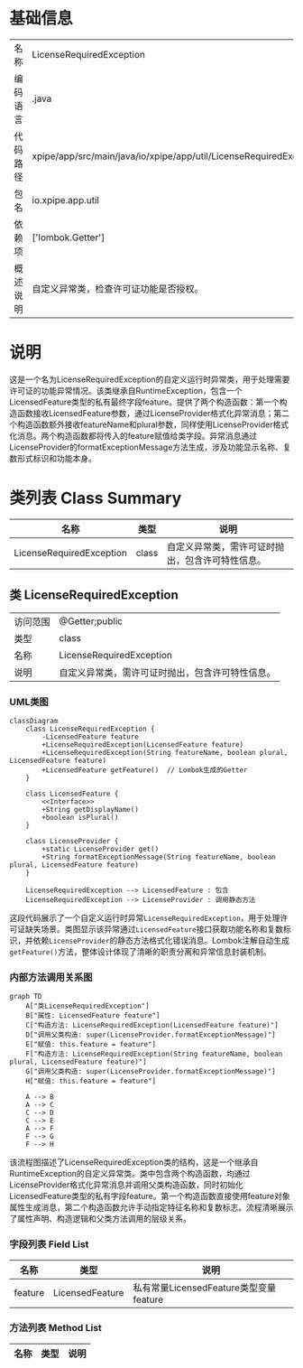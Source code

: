 # 基础信息

|      |      |
|------|------|
| 名称 | LicenseRequiredException |
| 编码语言 | .java |
| 代码路径 | xpipe/app/src/main/java/io/xpipe/app/util/LicenseRequiredException.java |
| 包名 | io.xpipe.app.util |
| 依赖项 | ['lombok.Getter'] |
| 概述说明 | 自定义异常类，检查许可证功能是否授权。 |

# 说明

这是一个名为LicenseRequiredException的自定义运行时异常类，用于处理需要许可证的功能异常情况。该类继承自RuntimeException，包含一个LicensedFeature类型的私有最终字段feature。提供了两个构造函数：第一个构造函数接收LicensedFeature参数，通过LicenseProvider格式化异常消息；第二个构造函数额外接收featureName和plural参数，同样使用LicenseProvider格式化消息。两个构造函数都将传入的feature赋值给类字段。异常消息通过LicenseProvider的formatExceptionMessage方法生成，涉及功能显示名称、复数形式标识和功能本身。

# 类列表 Class Summary

| 名称   | 类型  | 说明 |
|-------|------|-------------|
| LicenseRequiredException | class | 自定义异常类，需许可证时抛出，包含许可特性信息。 |



## 类 LicenseRequiredException

|      |      |
|------|------|
| 访问范围 | @Getter;public |
| 类型 | class |
| 名称 | LicenseRequiredException |
| 说明 | 自定义异常类，需许可证时抛出，包含许可特性信息。 |


### UML类图

```mermaid
classDiagram
    class LicenseRequiredException {
        -LicensedFeature feature
        +LicenseRequiredException(LicensedFeature feature)
        +LicenseRequiredException(String featureName, boolean plural, LicensedFeature feature)
        +LicensedFeature getFeature()  // Lombok生成的Getter
    }

    class LicensedFeature {
        <<Interface>>
        +String getDisplayName()
        +boolean isPlural()
    }

    class LicenseProvider {
        +static LicenseProvider get()
        +String formatExceptionMessage(String featureName, boolean plural, LicensedFeature feature)
    }

    LicenseRequiredException --> LicensedFeature : 包含
    LicenseRequiredException --> LicenseProvider : 调用静态方法
```

这段代码展示了一个自定义运行时异常`LicenseRequiredException`，用于处理许可证缺失场景。类图显示该异常通过`LicensedFeature`接口获取功能名称和复数标识，并依赖`LicenseProvider`的静态方法格式化错误消息。Lombok注解自动生成`getFeature()`方法，整体设计体现了清晰的职责分离和异常信息封装机制。


### 内部方法调用关系图

```mermaid
graph TD
    A["类LicenseRequiredException"]
    B["属性: LicensedFeature feature"]
    C["构造方法: LicenseRequiredException(LicensedFeature feature)"]
    D["调用父类构造: super(LicenseProvider.formatExceptionMessage)"]
    E["赋值: this.feature = feature"]
    F["构造方法: LicenseRequiredException(String featureName, boolean plural, LicensedFeature feature)"]
    G["调用父类构造: super(LicenseProvider.formatExceptionMessage)"]
    H["赋值: this.feature = feature"]

    A --> B
    A --> C
    C --> D
    C --> E
    A --> F
    F --> G
    F --> H
```

该流程图描述了LicenseRequiredException类的结构，这是一个继承自RuntimeException的自定义异常类。类中包含两个构造函数，均通过LicenseProvider格式化异常消息并调用父类构造函数，同时初始化LicensedFeature类型的私有字段feature。第一个构造函数直接使用feature对象属性生成消息，第二个构造函数允许手动指定特征名称和复数标志。流程清晰展示了属性声明、构造逻辑和父类方法调用的层级关系。

### 字段列表 Field List

| 名称  | 类型  | 说明 |
|-------|-------|------|
| feature | LicensedFeature | 私有常量LicensedFeature类型变量feature |

### 方法列表 Method List

| 名称  | 类型  | 说明 |
|-------|-------|------|




